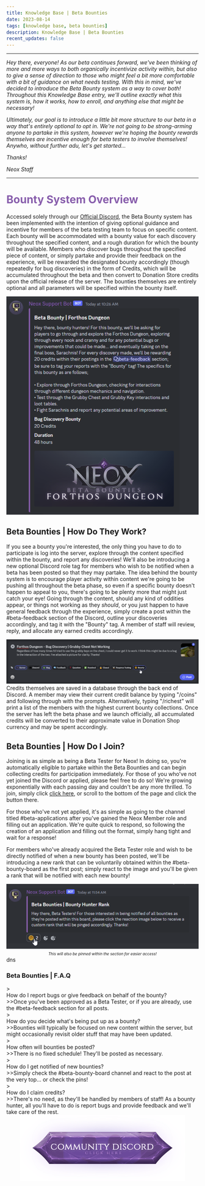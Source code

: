 ```yaml
---
title: Knowledge Base | Beta Bounties
date: 2023-08-14
tags: [knowledge base, beta bounties]
description: Knowledge Base | Beta Bounties
recent_updates: false
---
```


***
<em>Hey there, everyone! As our beta continues forward, we've been thinking of more and more ways to both organically incentivize activity within, but also to give a sense of direction to those who might feel a bit more comfortable with a bit of guidance on what needs testing. With this in mind, we've decided to introduce the Beta Bounty system as a way to cover both! Throughout this Knowledge Base entry, we'll outline exactly what this system is, how it works, how to enroll, and anything else that might be necessary!</em>

<em>Ultimately, our goal is to introduce a little bit more structure to our beta in a way that's entirely optional to opt in. We're not going to be strong-arming anyone to partake in this system, however we're hoping the bounty rewards themselves are incentive enough for beta testers to involve themselves! Anywho, without further adu, let's get started...</em>

<em>Thanks!</em>

<em>Neox Staff</em><br>

***

<h1 style="color:#885eac;">Bounty System Overview</h1>

Accessed solely through our <a href="https://discord.gg/neoxps">Official Discord</a>, the Beta Bounty system has been implemented with the intention of giving optional guidance and incentive for members of the beta testing team to focus on specific content. Each bounty will be accommodated with a bounty value for each discovery throughout the specified content, and a rough duration for which the bounty will be available. Members who discover bugs throughout the specified piece of content, or simply partake and provide their feedback on the experience, will be rewarded the designated bounty accordingly (though repeatedly for bug discoveries) in the form of Credits, which will be accumulated throughout the beta and then convert to Donation Store credits upon the official release of the server. The bounties themselves are entirely optional and all parameters will be specified within the bounty itself.
<div class="spacer-medium"></div>
<center><img src="/assets/img/knowledgebase/betabounties/example.png"></center>
<div class="spacer-medium"></div>
<div class="divider div-transparent"></div>

## Beta Bounties | How Do They Work?

If you see a bounty you're interested, the only thing you have to do to participate is log into the server, explore through the content specified within the bounty, and report any discoveries! We'll also be introducing a new optional Discord role tag for members who wish to be notified when a beta has been posted so that they may partake. The idea behind the bounty system is to encourage player activity within content we're going to be pushing all throughout the beta phase, so even if a specific bounty doesn't happen to appeal to you, there's going to be plenty more that might just catch your eye! Going through the content, should any kind of oddities appear, or things not working as they <em>should</em>, or you just happen to have general feedback through the experience, simply create a post within the #beta-feedback section of the Discord, outline your discoveries accordingly, and tag it with the "Bounty" tag. A member of staff will review, reply, and allocate any earned credits accordingly.
<div class="spacer-medium"></div>
<center><img src="/assets/img/knowledgebase/betabounties/reporting.png"></center>
<div class="spacer-medium"></div>
Credits themselves are saved in a database through the back end of Discord. A member may view their current credit balance by typing "/coins" and following through with the prompts. Alternatively, typing "/richest" will print a list of the members with the highest current bounty collections. Once the server has left the beta phase and we launch officially, all accumulated credits will be converted to their approximate value in Donation Shop currency and may be spent accordingly.
<div class="spacer-medium"></div>
<div class="divider div-transparent"></div>

## Beta Bounties | How Do I Join?

Joining is as simple as being a Beta Tester for Neox! In doing so, you're automatically eligible to partake within the Beta Bounties and can begin collecting credits for participation immediately. For those of you who've not yet joined the Discord or applied, please feel free to do so! We're growing exponentially with each passing day and couldn't be any more thrilled. To join, simply click <a href="https://discord.gg/neoxps">click here</a>, or scroll to the bottom of the page and click the button there.

For those who've not yet applied, it's as simple as going to the channel titled #beta-applications after you've gained the Neox Member role and filling out an application. We're quite quick to respond, so following the creation of an application and filling out the format, simply hang tight and wait for a response!

For members who've already acquired the Beta Tester role and wish to be directly notified of when a new bounty has been posted, we'll be introducing a new rank that can be voluntarily obtained within the #beta-bounty-board as the first post; simply react to the image and you'll be given a rank that will be notified with each new bounty!
<div class="spacer-medium"></div>
<center><img src="/assets/img/knowledgebase/betabounties/bountyhunter.png"></center>
<center><em><font size="1">This will also be pinned within the section for easier access!</font></em>
</center>
<div class="spacer-medium"></div>
<div class="divider div-transparent"></div>
<div class="spacer-medium"></div>

<div class="changes-body">
    <div class="changes-body changes-row articletitle">
        <div class="changes-row-header">
            <span class="icon">
                <span class="material-symbols-outlined">dns</span>
            </span>
            <h3>Beta Bounties | F.A.Q</h3>
        </div>
    </div>
</div>

<div class="spacer-small"></div>
><div class="command-title">How do I report bugs or give feedback on behalf of the bounty?</div>
>>Once you've been approved as a Beta Tester, or if you are already, use the #beta-feedback section for all posts.
<div class="spacer-small"></div>
><div class="command-title">How do you decide what's being put up as a bounty?</div>
>>Bounties will typically be focused on new content within the server, but might occasionally revisit older stuff that may have been updated.
<div class="spacer-small"></div>
><div class="command-title">How often will bounties be posted?</div>
>>There is no fixed schedule! They'll be posted as necessary.
<div class="spacer-small"></div>
><div class="command-title">How do I get notified of new bounties?</div>
>>Simply check the #beta-bounty-board channel and react to the post at the very top... or check the pins!
<div class="spacer-small"></div>
><div class="command-title">How do I claim credits?</div>
>>There's no need, as they'll be handled by members of staff! As a bounty hunter, all you'll have to do is report bugs and provide feedback and we'll take care of the rest.
<div class="spacer-medium"></div>

<center><a href="https://discord.gg/neoxps"><img src="/assets/img/JoinDiscord.png"></a></center>